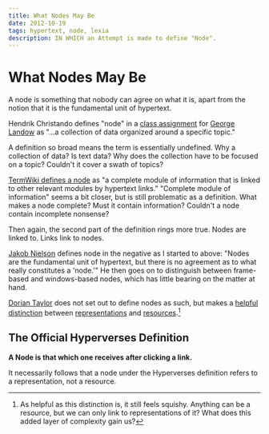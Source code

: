 ```yaml
---
title: What Nodes May Be
date: 2012-10-19
tags: hypertext, node, lexia
description: IN WHICH an Attempt is made to define "Node".
---
```


# What Nodes May Be

A node is something that nobody can agree on what it is, apart from the notion that it is the fundamental unit of hypertext.

Hendrik Christando defines "node" in a [class assignment](http://www.cyberartsweb.org/cpace/ht/christanto/el_of_htext.htm) for [George Landow](http://www.victorianweb.org/cv/landow_ov.html) as "…a collection of data organized around a specific topic."

A definition so broad means the term is essentially undefined. Why a collection of data? Is text data? Why does the collection have to be focused on a topic? Couldn't it cover a swath of topics?

[TermWiki defines a node](http://www.termwiki.com/EN:hypertext_node) as "a complete module of information that is linked to other relevant modules by hypertext links." "Complete module of information" seems a bit closer, but is still problematic as a definition. What makes a node complete? Must it contain information? Couldn't a node contain incomplete nonsense?

Then again, the second part of the definition rings more true. Nodes are linked to. Links link to nodes.

[Jakob Nielson](http://www.useit.com/papers/hypertext_theory/) defines node in the negative as I started to above: "Nodes are the fundamental unit of hypertext, but there is no agreement as to what really constitutes a 'node.'" He then goes on to distinguish between frame-based and windows-based nodes, which has little bearing on the matter at hand.

[Dorian Taylor](http://doriantaylor.com/person/dorian-taylor) does not set out to define nodes as such, but makes a [helpful distinction](http://doriantaylor.com/policy/uris-resources-and-representations) between [representations](http://doriantaylor.com/lexicon/representation) and [resources](http://doriantaylor.com/lexicon/resource).[^digression]

[^digression]: As helpful as this distinction is, it still feels squishy. Anything can be a resource, but we can only link to representations of it? What does this added layer of complexity gain us? 

## The Official Hyperverses Definition

**A Node is that which one receives after clicking a link.**

It necessarily follows that a node under the Hyperverses definition refers to a representation, not a resource.
